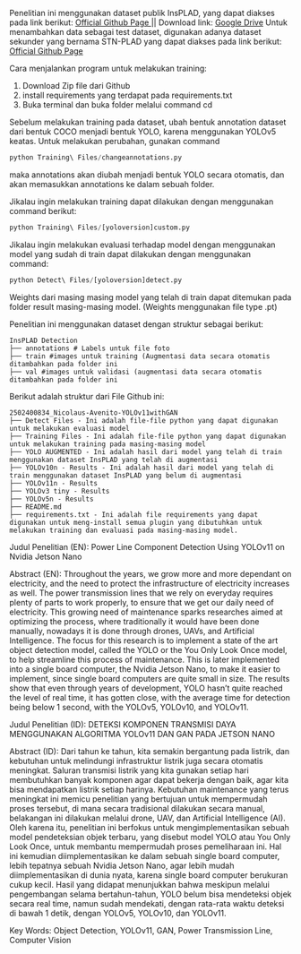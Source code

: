 Penelitian ini menggunakan dataset publik InsPLAD, yang dapat diakses pada link berikut:
<a href="https://github.com/andreluizbvs/InsPLAD"> Official Github Page </a> || Download link: <a href="https://drive.google.com/drive/folders/1psHiRyl7501YolnCcB8k55rTuAUcR9Ak ">Google Drive</a>
Untuk menambahkan data sebagai test dataset, digunakan adanya dataset sekunder yang bernama STN-PLAD yang dapat diakses pada link berikut:
<a href="https://github.com/andreluizbvs/PLAD"> Official Github Page </a>

Cara menjalankan program untuk melakukan training:
1. Download Zip file dari Github
2. install requirements yang terdapat pada requirements.txt
3. Buka terminal dan buka folder melalui command cd

Sebelum melakukan training pada dataset, ubah bentuk annotation dataset dari bentuk COCO menjadi bentuk YOLO, karena menggunakan YOLOv5 keatas. Untuk melakukan perubahan, gunakan command
```python
python Training\ Files/changeannotations.py
```
maka annotations akan diubah menjadi bentuk YOLO secara otomatis, dan akan memasukkan annotations ke dalam sebuah folder.

Jikalau ingin melakukan training dapat dilakukan dengan menggunakan command berikut:
```python
python Training\ Files/[yoloversion]custom.py
```
Jikalau ingin melakukan evaluasi terhadap model dengan menggunakan model yang sudah di train dapat dilakukan dengan menggunakan command:
```python
python Detect\ Files/[yoloversion]detect.py
```
Weights dari masing masing model yang telah di train dapat ditemukan pada folder result masing-masing model. (Weights menggunakan file type .pt)

Penelitian ini menggunakan dataset dengan struktur sebagai berikut:
```
InsPLAD Detection
├── annotations # Labels untuk file foto
├── train #images untuk training (Augmentasi data secara otomatis ditambahkan pada folder ini
├── val #images untuk validasi (augmentasi data secara otomatis ditambahkan pada folder ini
```

Berikut adalah struktur dari File Github ini:
```
2502400834_Nicolaus-Avenito-YOLOv11withGAN
├── Detect Files - Ini adalah file-file python yang dapat digunakan untuk melakukan evaluasi model
├── Training Files - Ini adalah file-file python yang dapat digunakan untuk melakukan training pada masing-masing model
├── YOLO AUGMENTED - Ini adalah hasil dari model yang telah di train menggunakan dataset InsPLAD yang telah di augmentasi
├── YOLOv10n - Results - Ini adalah hasil dari model yang telah di train menggunakan dataset InsPLAD yang belum di augmentasi
├── YOLOv11n - Results
├── YOLOv3 tiny - Results
├── YOLOv5n - Results
├── README.md
├── requirements.txt - Ini adalah file requirements yang dapat digunakan untuk meng-install semua plugin yang dibutuhkan untuk melakukan training dan evaluasi pada masing-masing model.
```


Judul Penelitian (EN):
Power Line Component Detection Using YOLOv11 on Nvidia Jetson Nano

Abstract (EN):
Throughout the years, we grow more and more dependant on electricity, and the need to protect the infrastructure of electricity increases as well. The power transmission lines that we rely on everyday requires plenty of parts to work properly, to ensure that we get our daily need of electricity. This growing need of maintenance sparks researches aimed at optimizing the process, where traditionally it would have been done manually, nowadays it is done through drones, UAVs, and Artificial Intelligence. The focus for this research is to implement a state of the art object detection model, called the YOLO or the You Only Look Once model, to help streamline this process of maintenance. This is later implemented into a single board computer, the Nvidia Jetson Nano, to make it easier to implement, since single board computers are quite small in size. The results show that even through years of development, YOLO hasn’t quite reached the level of real time, it has gotten close, with the average time for detection being below 1 second, with the YOLOv5, YOLOv10, and YOLOv11.

Judul Penelitian (ID):
DETEKSI KOMPONEN TRANSMISI DAYA MENGGUNAKAN ALGORITMA YOLOv11 DAN GAN PADA JETSON NANO

Abstract (ID):
Dari tahun ke tahun, kita semakin bergantung pada listrik, dan kebutuhan untuk melindungi infrastruktur listrik juga secara otomatis meningkat. Saluran transmisi listrik yang kita gunakan setiap hari membutuhkan banyak komponen agar dapat bekerja dengan baik, agar kita bisa mendapatkan listrik setiap harinya. Kebutuhan maintenance yang terus meningkat ini memicu penelitian yang bertujuan untuk mempermudah proses tersebut, di mana secara tradisional dilakukan secara manual, belakangan ini dilakukan melalui drone, UAV, dan Artificial Intelligence (AI). Oleh karena itu, penelitian ini berfokus untuk mengimplementasikan sebuah model pendeteksian objek terbaru, yang disebut model YOLO atau You Only Look Once, untuk membantu mempermudah proses pemeliharaan ini. Hal ini kemudian diimplementasikan ke dalam sebuah single board computer, lebih tepatnya sebuah Nvidia Jetson Nano, agar lebih mudah diimplementasikan di dunia nyata, karena single board computer berukuran cukup kecil. Hasil yang didapat menunjukkan bahwa meskipun melalui pengembangan selama bertahun-tahun, YOLO belum bisa mendeteksi objek secara real time, namun sudah mendekati, dengan rata-rata waktu deteksi di bawah 1 detik, dengan YOLOv5, YOLOv10, dan YOLOv11.

Key Words:
Object Detection, YOLOv11, GAN, Power Transmission Line, Computer Vision
